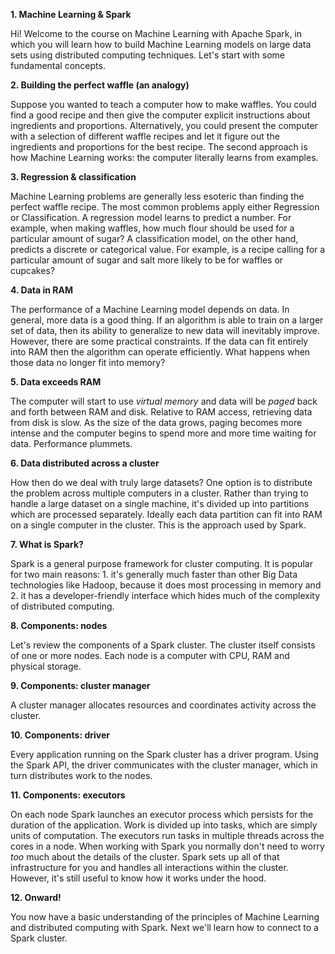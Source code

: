 **1. Machine Learning & Spark**

Hi! Welcome to the course on Machine Learning with Apache Spark, in which you will learn how to build Machine Learning models on large data sets using distributed computing techniques. Let's start with some fundamental concepts.

**2. Building the perfect waffle (an analogy)**

Suppose you wanted to teach a computer how to make waffles. You could find a good recipe and then give the computer explicit instructions about ingredients and proportions. Alternatively, you could present the computer with a selection of different waffle recipes and let it figure out the ingredients and proportions for the best recipe. The second approach is how Machine Learning works: the computer literally learns from examples.

**3. Regression & classification**

Machine Learning problems are generally less esoteric than finding the perfect waffle recipe. The most common problems apply either Regression or Classification. A regression model learns to predict a number. For example, when making waffles, how much flour should be used for a particular amount of sugar? A classification model, on the other hand, predicts a discrete or categorical value. For example, is a recipe calling for a particular amount of sugar and salt more likely to be for waffles or cupcakes?

**4. Data in RAM**

The performance of a Machine Learning model depends on data. In general, more data is a good thing. If an algorithm is able to train on a larger set of data, then its ability to generalize to new data will inevitably improve. However, there are some practical constraints. If the data can fit entirely into RAM then the algorithm can operate efficiently. What happens when those data no longer fit into memory?

**5. Data exceeds RAM**

The computer will start to use *virtual memory* and data will be *paged* back and forth between RAM and disk. Relative to RAM access, retrieving data from disk is slow. As the size of the data grows, paging becomes more intense and the computer begins to spend more and more time waiting for data. Performance plummets.

**6. Data distributed across a cluster**

How then do we deal with truly large datasets? One option is to distribute the problem across multiple computers in a cluster. Rather than trying to handle a large dataset on a single machine, it's divided up into partitions which are processed separately. Ideally each data partition can fit into RAM on a single computer in the cluster. This is the approach used by Spark.

**7. What is Spark?**

Spark is a general purpose framework for cluster computing. It is popular for two main reasons: 1. it's generally much faster than other Big Data technologies like Hadoop, because it does most processing in memory and 2. it has a developer-friendly interface which hides much of the complexity of distributed computing.

**8. Components: nodes**

Let's review the components of a Spark cluster. The cluster itself consists of one or more nodes. Each node is a computer with CPU, RAM and physical storage.

**9. Components: cluster manager**

A cluster manager allocates resources and coordinates activity across the cluster.

**10. Components: driver**

Every application running on the Spark cluster has a driver program. Using the Spark API, the driver communicates with the cluster manager, which in turn distributes work to the nodes.

**11. Components: executors**

On each node Spark launches an executor process which persists for the duration of the application. Work is divided up into tasks, which are simply units of computation. The executors run tasks in multiple threads across the cores in a node. When working with Spark you normally don't need to worry *too* much about the details of the cluster. Spark sets up all of that infrastructure for you and handles all interactions within the cluster. However, it's still useful to know how it works under the hood.

**12. Onward!**

You now have a basic understanding of the principles of Machine Learning and distributed computing with Spark. Next we'll learn how to connect to a Spark cluster.